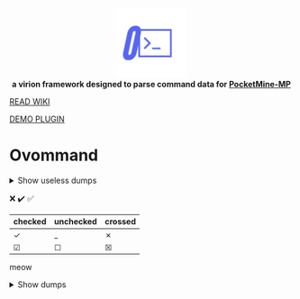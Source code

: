<p align="center">
<a href="https://github.com/GalaxyGamesMC/Ovommand"><picture>
  <source media="(prefers-color-scheme: dark)" srcset="https://raw.githubusercontent.com/idumpster/image/main/ovommand/svg/white/ovommand.svg" width="125" height="125">
  <source media="(prefers-color-scheme: light)" srcset="https://raw.githubusercontent.com/idumpster/image/main/ovommand/svg/black/ovommand.svg" width="125" height="125">
  <img alt="ovo_logo" src="https://raw.githubusercontent.com/idumpster/image/main/ovommand/svg/blue/ovommand.svg" width="125" height="125">
</picture></a><br>
<b>a virion framework designed to parse command data for <a href="https://github.com/pmmp/PocketMine-MP">PocketMine-MP</a></b>
</p>

[READ WIKI](https://github.com/GalaxyGamesMC/Ovommand/wiki)

[DEMO PLUGIN](https://github.com/idumpster/OvoTest)

# Ovommand
<details> <summary>Show useless dumps</summary>

TODO:
- [x] make reasonable enum that handle it value correctly (string -> value)
- [x] custom enum, parameters, enum-based parameters
- [x] feature rich
- [x] usage messages
- [x] result system (parser), not that good tho :l
- [ ] attribute supports (temp abandoned)
- [ ] SubCommand doesn't require perms if wanted
- [ ] ~~make syntax parser based on its string pos, not the string itself for the accuracy in catching broken syntax~~ spoiled
- [ ] fix a bug where the parser cannot check the correct span leading to this to be valid: `/tp ~~~ a`, where a is not valid but the parser cannot know that because it don't expect that to be a case!
- [ ] fix broken SYNTAX_PRINT_VANILLA
- [ ] fix an issue where it failed to parse the parameter after position parameter that has less than the span! eg: ~~~ a, failed to parse a

Suggest:
- [x] make canParse and parse into one
- [x] empty parameter functionality
- [ ] allow parameter to not provide data to the ingame auto-complete
- [x] make overloadId global which will make the code shorter
- [ ] template? (temp abandoned)
- [ ] move part of Ovommand to BaseCommand
- [ ] do subCommand even need description?
- [x] more features to the syntax parser
- [ ] rename parsedId & matchedId in Results to rawParsedCount & parsedCount

Discuss:
- [ ] Default Enums should have its own register and a version checker!? (temp abandoned)
- [x] the problem with shared data is that if other plugins try to use other plugins enum... the enum might not exist due to plugin loading order!
- [x] Default enums can have duplicated values if the event called more than twice on different plugins!
- [ ] Merge onRun() and onSyntaxError()?
- [ ] Add supports for private enums and synced properties for soft enums

Self note:
- Soft enums cannot spread out its value using flag 1!
- Two enums, one soft and one hard could have a same name
- Enum name could be set to anything, not just ascii / UTF-8

</details>


:x:
:heavy_check_mark:
:white_check_mark:

|checked|unchecked|crossed|
|---|---|---|
|&check;|_|&cross;|
|&#x2611;|&#x2610;|&#x2612;|

meow

<details> <summary>Show dumps</summary>

## A. Standard prototype
### 1. Commando structure
```php
class FirstSubCommand extends BaseSubCommand{
    public function prepare() {
        $this->addParameter(0, new IntParameter("coin"));
        $this->addParameter(1, new IntParameter("etc"));
    }
}

class TestCommand extend BaseCommand{
    public function prepare() {
        $this->addSubCommand(new FirstSubCommand(...));
    }
    // normal Commando command structure
}
```

## B. Attribute prototype:
Use Attributes to add metadata to Command, such as Overloads, Permissions, CommandEnum, etc
### 1. Parameter:
```php
#[CommandAttribute(
	null,
	'see',
	new Parameter('level', DefaultEnums::ONLINE_PLAYER)
)]
#[CommandAttribute(
	'level.cmd.op',
	'manager',
	'add'
)]
class AttributeCommand extend Command{
    // normal pmmp command structure
}
```
### 2. Nested parameter:
```php
#[CommandAttribute(
    null, //permission
    "hello", // descriptions
    new NestedParameter(parent: "hello", parameters: ["world", "me"])
)]
class AttributeCommand extend Command{
    // normal pmmp command structure
}
```
### 3. Other ideas
- More CommandAttribute type for adding more metadata
- Binding metadata to standard API

## C. THIS IS A SKID
1. [sky-min/CommandHelper](https://github.com/sky-min/CommandHelper)
2. [CortexPE/Commando](https://github.com/CortexPE/Commando)
3. [GalaxyGamesMC/libcommand](https://github.com/GalaxyGamesMC/libcommand)

<br><p align="center">
<strong>We are making a server!</strong><br>
<a href="https://thegalaxype.com">
<img alt="ovo_logo" src="https://avatars.githubusercontent.com/u/95261113?s=200&v=4" width="50" height="50">
</a><br>
<sub>Stay tuned for more!!</sub>
<a href="https://discord.gg/Ew7d7tBBPb"><sub>Discord!</sub></a>
</p>

</details>